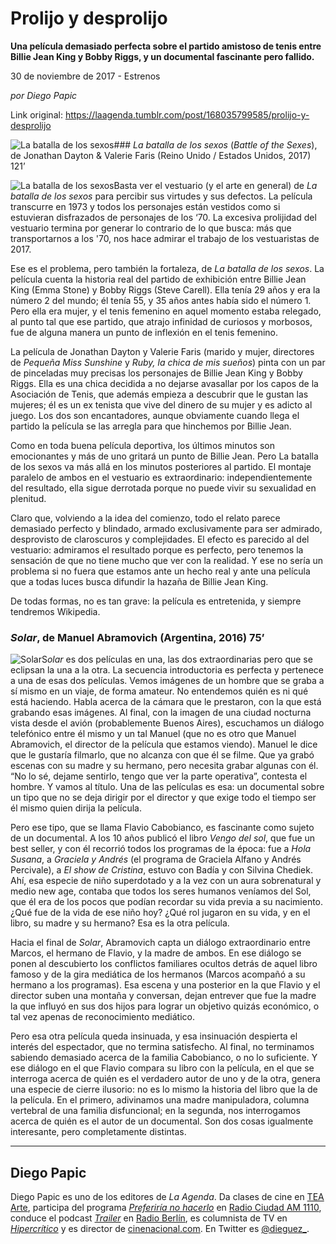 # Prolijo y desprolijo

**Una película demasiado perfecta sobre el partido amistoso de tenis entre Billie Jean King y Bobby Riggs, y un documental fascinante pero fallido.**

30 de noviembre de 2017 - Estrenos

_por Diego Papic_

Link original: https://laagenda.tumblr.com/post/168035799585/prolijo-y-desprolijo

![La batalla de los sexos](https://64.media.tumblr.com/b95181b64fccdd1702ef36bfc740ac65/tumblr_inline_pk0pa7twEW1t6q87u_500.jpg)### *La batalla de los sexos* (*Battle of the Sexes*), de Jonathan Dayton & Valerie Faris (Reino Unido / Estados Unidos, 2017) 121’

![La batalla de los sexos](https://64.media.tumblr.com/b95181b64fccdd1702ef36bfc740ac65/tumblr_inline_pk0pa7twEW1t6q87u_400.jpg)Basta ver el vestuario (y el arte en general) de *La batalla de los sexos* para percibir sus virtudes y sus defectos. La película transcurre en 1973 y todos los personajes están vestidos como si estuvieran disfrazados de personajes de los ‘70. La excesiva prolijidad del vestuario termina por generar lo contrario de lo que busca: más que transportarnos a los '70, nos hace admirar el trabajo de los vestuaristas de 2017.

Ese es el problema, pero también la fortaleza, de *La batalla de los sexos*. La película cuenta la historia real del partido de exhibición entre Billie Jean King (Emma Stone) y Bobby Riggs (Steve Carell). Ella tenía 29 años y era la número 2 del mundo; él tenía 55, y 35 años antes había sido el número 1. Pero ella era mujer, y el tenis femenino en aquel momento estaba relegado, al punto tal que ese partido, que atrajo infinidad de curiosos y morbosos, fue de alguna manera un punto de inflexión en el tenis femenino.

La película de Jonathan Dayton y Valerie Faris (marido y mujer, directores de *Pequeña Miss Sunshine* y *Ruby, la chica de mis sueños*) pinta con un par de pinceladas muy precisas los personajes de Billie Jean King y Bobby Riggs. Ella es una chica decidida a no dejarse avasallar por los capos de la Asociación de Tenis, que además empieza a descubrir que le gustan las mujeres; él es un ex tenista que vive del dinero de su mujer y es adicto al juego. Los dos son encantadores, aunque obviamente cuando llega el partido la película se las arregla para que hinchemos por Billie Jean.

Como en toda buena película deportiva, los últimos minutos son emocionantes y más de uno gritará un punto de Billie Jean. Pero La batalla de los sexos va más allá en los minutos posteriores al partido. El montaje paralelo de ambos en el vestuario es extraordinario: independientemente del resultado, ella sigue derrotada porque no puede vivir su sexualidad en plenitud.

Claro que, volviendo a la idea del comienzo, todo el relato parece demasiado perfecto y blindado, armado exclusivamente para ser admirado, desprovisto de claroscuros y complejidades. El efecto es parecido al del vestuario: admiramos el resultado porque es perfecto, pero tenemos la sensación de que no tiene mucho que ver con la realidad. Y ese no sería un problema si no fuera que estamos ante un hecho real y ante una película que a todas luces busca difundir la hazaña de Billie Jean King.

De todas formas, no es tan grave: la película es entretenida, y siempre tendremos Wikipedia.

### *Solar*, de Manuel Abramovich (Argentina, 2016) 75’

![Solar](https://64.media.tumblr.com/35beb31332672893e171d1668029e2bc/tumblr_inline_pk0pa7aiGC1t6q87u_400.jpg)S*olar* es dos películas en una, las dos extraordinarias pero que se eclipsan la una a la otra. La secuencia introductoria es perfecta y pertenece a una de esas dos películas. Vemos imágenes de un hombre que se graba a sí mismo en un viaje, de forma amateur. No entendemos quién es ni qué está haciendo. Habla acerca de la cámara que le prestaron, con la que está grabando esas imágenes. Al final, con la imagen de una ciudad nocturna vista desde el avión (probablemente Buenos Aires), escuchamos un diálogo telefónico entre él mismo y un tal Manuel (que no es otro que Manuel Abramovich, el director de la película que estamos viendo). Manuel le dice que le gustaría filmarlo, que no alcanza con que él se filme. Que ya grabó escenas con su madre y su hermano, pero necesita grabar algunas con él. “No lo sé, dejame sentirlo, tengo que ver la parte operativa”, contesta el hombre. Y vamos al título. Una de las películas es esa: un documental sobre un tipo que no se deja dirigir por el director y que exige todo el tiempo ser él mismo quien dirija la película.

Pero ese tipo, que se llama Flavio Cabobianco, es fascinante como sujeto de un documental. A los 10 años publicó el libro *Vengo del sol*, que fue un best seller, y con él recorrió todos los programas de la época: fue a *Hola Susana*, a *Graciela y Andrés* (el programa de Graciela Alfano y Andrés Percivale), a *El show de Cristina*, estuvo con Badía y con Silvina Chediek. Ahí, esa especie de niño superdotado y a la vez con un aura sobrenatural y medio new age, contaba que todos los seres humanos veníamos del Sol, que él era de los pocos que podían recordar su vida previa a su nacimiento. ¿Qué fue de la vida de ese niño hoy? ¿Qué rol jugaron en su vida, y en el libro, su madre y su hermano? Esa es la otra película.

Hacia el final de *Solar*, Abramovich capta un diálogo extraordinario entre Marcos, el hermano de Flavio, y la madre de ambos. En ese diálogo se ponen al descubierto los conflictos familiares ocultos detrás de aquel libro famoso y de la gira mediática de los hermanos (Marcos acompañó a su hermano a los programas). Esa escena y una posterior en la que Flavio y el director suben una montaña y conversan, dejan entrever que fue la madre la que influyó en sus dos hijos para lograr un objetivo quizás económico, o tal vez apenas de reconocimiento mediático.

Pero esa otra película queda insinuada, y esa insinuación despierta el interés del espectador, que no termina satisfecho. Al final, no terminamos sabiendo demasiado acerca de la familia Cabobianco, o no lo suficiente. Y ese diálogo en el que Flavio compara su libro con la película, en el que se interroga acerca de quién es el verdadero autor de uno y de la otra, genera una especie de cierre ilusorio: no es lo mismo la historia del libro que la de la película. En el primero, adivinamos una madre manipuladora, columna vertebral de una familia disfuncional; en la segunda, nos interrogamos acerca de quién es el autor de un documental. Son dos cosas igualmente interesante, pero completamente distintas.

  




---

 Diego Papic
------------

 Diego Papic es uno de los editores de *La Agenda*. Da clases de cine en [TEA Arte](http://tea-arte.com.ar/), participa del programa *[Preferiría no hacerlo](http://preferiria-no-hacerlo.tumblr.com/)* en [Radio Ciudad AM 1110](http://www.buenosaires.gob.ar/radiociudad), conduce el podcast *[Trailer](http://www.radioberlin.com.ar/programas/trailer)* en [Radio Berlín](http://www.radioberlin.com.ar/), es columnista de TV en *[Hipercrítico](http://hipercritico.com/)* y es director de [cinenacional.com](http://www.cinenacional.com/). En Twitter es [@dieguez\_](https://twitter.com/dieguez_). 

